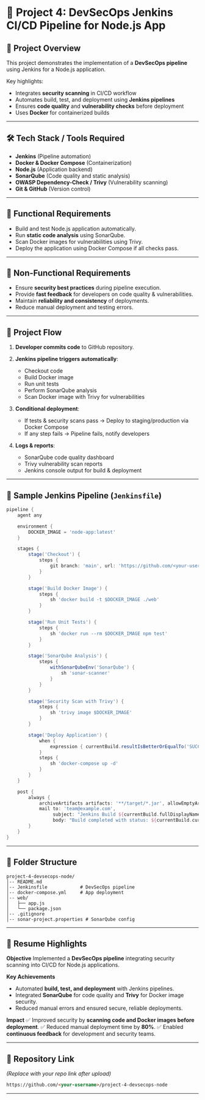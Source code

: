 # 🔐 Project 4: DevSecOps Jenkins CI/CD Pipeline for Node.js App



## 📌 Project Overview

This project demonstrates the implementation of a **DevSecOps pipeline** using Jenkins for a Node.js application.

Key highlights:

* Integrates **security scanning** in CI/CD workflow
* Automates build, test, and deployment using **Jenkins pipelines**
* Ensures **code quality** and **vulnerability checks** before deployment
* Uses **Docker** for containerized builds

---

## 🛠️ Tech Stack / Tools Required

* **Jenkins** (Pipeline automation)
* **Docker & Docker Compose** (Containerization)
* **Node.js** (Application backend)
* **SonarQube** (Code quality and static analysis)
* **OWASP Dependency-Check / Trivy** (Vulnerability scanning)
* **Git & GitHub** (Version control)

---

## 📂 Functional Requirements

* Build and test Node.js application automatically.
* Run **static code analysis** using SonarQube.
* Scan Docker images for vulnerabilities using Trivy.
* Deploy the application using Docker Compose if all checks pass.

---

## 📂 Non-Functional Requirements

* Ensure **security best practices** during pipeline execution.
* Provide **fast feedback** for developers on code quality & vulnerabilities.
* Maintain **reliability and consistency** of deployments.
* Reduce manual deployment and testing errors.

---

## 🔄 Project Flow

1. **Developer commits code** to GitHub repository.
2. **Jenkins pipeline triggers automatically**:

   * Checkout code
   * Build Docker image
   * Run unit tests
   * Perform SonarQube analysis
   * Scan Docker image with Trivy for vulnerabilities
3. **Conditional deployment**:

   * If tests & security scans pass → Deploy to staging/production via Docker Compose
   * If any step fails → Pipeline fails, notify developers
4. **Logs & reports**:

   * SonarQube code quality dashboard
   * Trivy vulnerability scan reports
   * Jenkins console output for build & deployment

---

## 🚀 Sample Jenkins Pipeline (`Jenkinsfile`)

```groovy
pipeline {
    agent any

    environment {
        DOCKER_IMAGE = 'node-app:latest'
    }

    stages {
        stage('Checkout') {
            steps {
                git branch: 'main', url: 'https://github.com/<your-username>/project-4-devsecops-node.git'
            }
        }

        stage('Build Docker Image') {
            steps {
                sh 'docker build -t $DOCKER_IMAGE ./web'
            }
        }

        stage('Run Unit Tests') {
            steps {
                sh 'docker run --rm $DOCKER_IMAGE npm test'
            }
        }

        stage('SonarQube Analysis') {
            steps {
                withSonarQubeEnv('SonarQube') {
                    sh 'sonar-scanner'
                }
            }
        }

        stage('Security Scan with Trivy') {
            steps {
                sh 'trivy image $DOCKER_IMAGE'
            }
        }

        stage('Deploy Application') {
            when {
                expression { currentBuild.resultIsBetterOrEqualTo('SUCCESS') }
            }
            steps {
                sh 'docker-compose up -d'
            }
        }
    }

    post {
        always {
            archiveArtifacts artifacts: '**/target/*.jar', allowEmptyArchive: true
            mail to: 'team@example.com',
                 subject: "Jenkins Build ${currentBuild.fullDisplayName}",
                 body: "Build completed with status: ${currentBuild.currentResult}"
        }
    }
}
```

---

## 📖 Folder Structure

```
project-4-devsecops-node/
│-- README.md
│-- Jenkinsfile            # DevSecOps pipeline
│-- docker-compose.yml     # App deployment
│-- web/
│   ├── app.js
│   └── package.json
│-- .gitignore
│-- sonar-project.properties # SonarQube config
```

---

## 📝 Resume Highlights

**Objective**
Implemented a **DevSecOps pipeline** integrating security scanning into CI/CD for Node.js applications.

**Key Achievements**

* Automated **build, test, and deployment** with Jenkins pipelines.
* Integrated **SonarQube** for code quality and **Trivy** for Docker image security.
* Reduced manual errors and ensured secure, reliable deployments.

**Impact**
✅ Improved security by **scanning code and Docker images before deployment**.
✅ Reduced manual deployment time by **80%**.
✅ Enabled **continuous feedback** for development and security teams.

---

## 🔗 Repository Link

*(Replace with your repo link after upload)*

```md
https://github.com/<your-username>/project-4-devsecops-node
```

---
